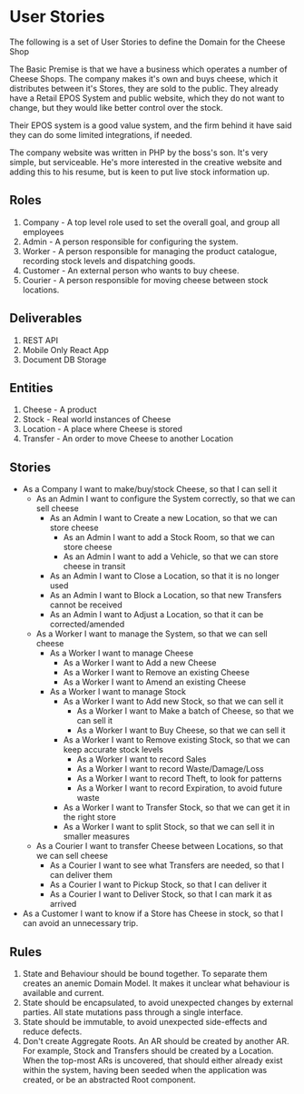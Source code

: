# User Stories

The following is a set of User Stories to define the Domain for the Cheese Shop

The Basic Premise is that we have a business which operates a number of Cheese
Shops.  The company makes it's own and buys cheese, which it distributes between
it's Stores,  they are sold to the public.  They already have a Retail EPOS
System and public website, which they do not want to change, but they would like
better control over the stock.

Their EPOS system is a good value system, and the firm behind it have said they
can do some limited integrations, if needed.

The company website was written in PHP by the boss's son.  It's very simple, but
serviceable. He's more interested in the creative website and adding this to his
resume, but is keen to put live stock information up.

## Roles

1. Company - A top level role used to set the overall goal, and group all employees
1. Admin - A person responsible for configuring the system.
1. Worker - A person responsible for managing the product catalogue, recording
stock levels and dispatching goods.
1. Customer - An external person who wants to buy cheese.
1. Courier - A person responsible for moving cheese between stock locations.

## Deliverables

1. REST API
1. Mobile Only React App
1. Document DB Storage

## Entities

1. Cheese - A product
1. Stock - Real world instances of Cheese
1. Location - A place where Cheese is stored
1. Transfer - An order to move Cheese to another Location

## Stories

* As a Company I want to make/buy/stock Cheese, so that I can sell it
  * As an Admin I want to configure the System correctly, so that we can sell cheese
    * As an Admin I want to Create a new Location, so that we can store cheese
      * As an Admin I want to add a Stock Room, so that we can store cheese
      * As an Admin I want to add a Vehicle, so that we can store cheese in transit
    * As an Admin I want to Close a Location, so that it is no longer used
    * As an Admin I want to Block a Location, so that new Transfers cannot be received
    * As an Admin I want to Adjust a Location, so that it can be corrected/amended
  * As a Worker I want to manage the System, so that we can sell cheese
    * As a Worker I want to manage Cheese
      * As a Worker I want to Add a new Cheese
      * As a Worker I want to Remove an existing Cheese
      * As a Worker I want to Amend an existing Cheese
    * As a Worker I want to manage Stock
      * As a Worker I want to Add new Stock, so that we can sell it
        * As a Worker I want to Make a batch of Cheese, so that we can sell it
        * As a Worker I want to Buy Cheese, so that we can sell it
      * As a Worker I want to Remove existing Stock, so that we can keep accurate stock levels
        * As a Worker I want to record Sales
        * As a Worker I want to record Waste/Damage/Loss
        * As a Worker I want to record Theft, to look for patterns
        * As a Worker I want to record Expiration, to avoid future waste
      * As a Worker I want to Transfer Stock, so that we can get it in the right store
      * As a Worker I want to split Stock, so that we can sell it in smaller measures
  * As a Courier I want to transfer Cheese between Locations, so that we can sell cheese
    * As a Courier I want to see what Transfers are needed, so that I can deliver them
    * As a Courier I want to Pickup Stock, so that I can deliver it
    * As a Courier I want to Deliver Stock, so that I can mark it as arrived
* As a Customer I want to know if a Store has Cheese in stock, so that I can avoid an unnecessary trip.

## Rules

1. State and Behaviour should be bound together.  To separate them creates an anemic Domain Model.  It makes it unclear what behaviour is available and current.
1. State should be encapsulated, to avoid unexpected changes by external parties.  All state mutations pass through a single interface.
1. State should be immutable, to avoid unexpected side-effects and reduce defects.
1. Don't create Aggregate Roots.  An AR should be created by another AR.  For example, Stock and Transfers should be created by a Location.  When the top-most ARs is uncovered, that should either already exist within the system, having been seeded when the application was created, or be an abstracted Root component.
